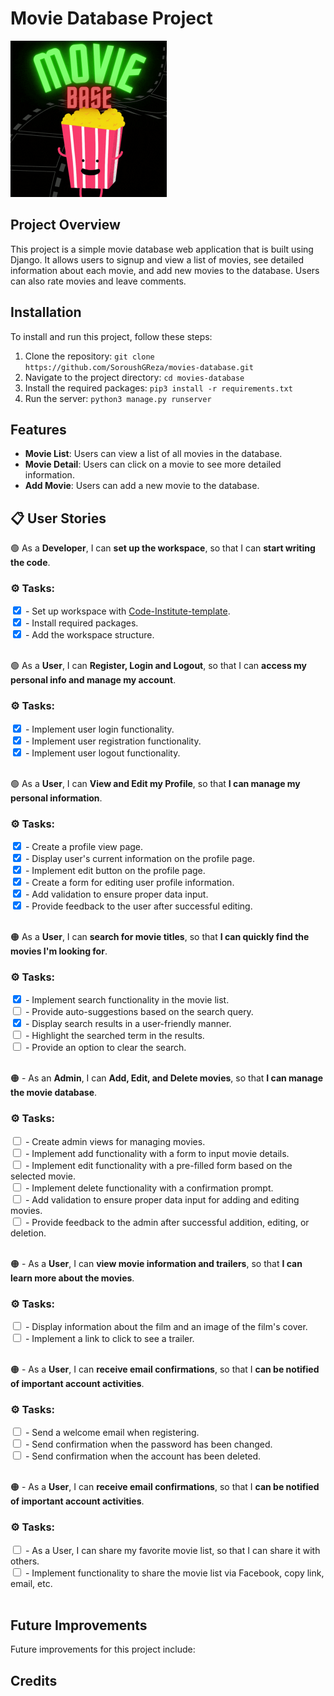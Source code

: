 # Movie Database Project
<img src="images/moviebase.gif" alt="Moviebase logo" width="250" height="250">



## Project Overview
This project is a simple movie database web application that is built using Django. It allows users to signup and view a list of movies, see detailed information about each movie, and add new movies to the database. Users can also rate movies and leave comments.

## Installation
To install and run this project, follow these steps:

1. Clone the repository: `git clone https://github.com/SoroushGReza/movies-database.git`
2. Navigate to the project directory: `cd movies-database`
3. Install the required packages: `pip3 install -r requirements.txt`
4. Run the server: `python3 manage.py runserver`

## Features
- **Movie List**: Users can view a list of all movies in the database.
- **Movie Detail**: Users can click on a movie to see more detailed information.
- **Add Movie**: Users can add a new movie to the database.

## &#x1F4CB; User Stories

&#x1f7e2; As a **Developer**, I can **set up the workspace**, so that I can **start writing the code**.
### &#x2699; Tasks:
<input type="checkbox" checked="checked" /> - Set up workspace with [Code-Institute-template](https://github.com/Code-Institute-Org/gitpod-full-template). <br>
<input type="checkbox" checked="checked" /> - Install required packages.<br>
<input type="checkbox" checked="checked" /> - Add the workspace structure.<br><br>

&#x1f7e2; As a **User**, I can **Register, Login and Logout**, so that I can **access my personal info and manage my account**.
### &#x2699; Tasks:
<input type="checkbox" checked="checked" /> - Implement user login functionality. <br>
<input type="checkbox" checked="checked" /> - Implement user registration functionality.<br>
<input type="checkbox" checked="checked" /> - Implement user logout functionality.<br><br>

&#x1f7e2; As a **User**, I can **View and Edit my Profile**, so that **I can manage my personal information**.
### &#x2699; Tasks:  

<input type="checkbox" checked="checked" /> - Create a profile view page. <br>
<input type="checkbox" checked="checked" /> - Display user's current information on the profile page. <br>
<input type="checkbox" checked="checked" /> - Implement edit button on the profile page. <br>
<input type="checkbox" checked="checked" /> - Create a form for editing user profile information. <br>
<input type="checkbox" checked="checked" /> - Add validation to ensure proper data input. <br>
<input type="checkbox" checked="checked" /> - Provide feedback to the user after successful editing. <br> <br>

&#x1f7e0; As a **User**, I can **search for movie titles**, so that **I can quickly find the movies I'm looking for**.
### &#x2699; Tasks:  

<input type="checkbox" checked="checked"/> - Implement search functionality in the movie list. <br>
<input type="checkbox"/> - Provide auto-suggestions based on the search query. <br>
<input type="checkbox" checked="checked" /> - Display search results in a user-friendly manner. <br>
<input type="checkbox"/> - Highlight the searched term in the results.<br>
<input type="checkbox"/> - Provide an option to clear the search. <br>
<br>

&#x1f7e0; - As an **Admin**, I can **Add, Edit, and Delete movies**, so that **I can manage the movie database**.
### &#x2699; Tasks:  


<input type="checkbox"/> - Create admin views for managing movies.<br>
<input type="checkbox"/> - Implement add functionality with a form to input movie details.<br>
<input type="checkbox"/> - Implement edit functionality with a pre-filled form based on the selected movie.<br>
<input type="checkbox"/> - Implement delete functionality with a confirmation prompt.<br>
<input type="checkbox"/> - Add validation to ensure proper data input for adding and editing movies.<br>
<input type="checkbox"/> - Provide feedback to the admin after successful addition, editing, or deletion. <br><br>

&#x1f7e0; - As a **User**, I can **view movie information and trailers**, so that **I can learn more about the movies**.
### &#x2699; Tasks: 


<input type="checkbox"/> - Display information about the film and an image of the film's cover. <br>
<input type="checkbox"/> - Implement a link to click to see a trailer. <br> <br>

&#x1f7e0; - As a **User**, I can **receive email confirmations**, so that I **can be notified of important account activities**.
### &#x2699; Tasks: 

<input type="checkbox"/> - Send a welcome email when registering. <br>
<input type="checkbox"/> - Send confirmation when the password has been changed. <br>
<input type="checkbox"/> - Send confirmation when the account has been deleted. <br> <br>

&#x1f7e0; - As a **User**, I can **receive email confirmations**, so that I **can be notified of important account activities**.
### &#x2699; Tasks: 
<input type="checkbox"/> - As a User, I can share my favorite movie list, so that I can share it with others. <br>
<input type="checkbox"/> - Implement functionality to share the movie list via Facebook, copy link, email, etc. <br><br>


## Future Improvements
Future improvements for this project include:



## Credits

